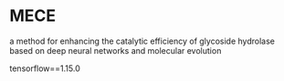 # MECE
a method for enhancing the catalytic efficiency of glycoside hydrolase based on deep neural networks and molecular evolution

tensorflow==1.15.0
